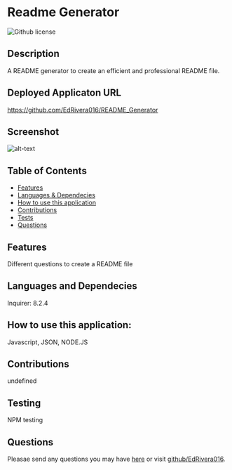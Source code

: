 # Readme Generator
![Github license](https://img.shields.io/badge/license-MIT-blue.svg)
## Description
A README generator to create an efficient and professional README file.
## Deployed Applicaton URL
https://github.com/EdRivera016/README_Generator
## Screenshot
![alt-text](N/A)
## Table of Contents
* [Features](#features)
* [Languages & Dependecies](#languagesanddependecies)
* [How to use this application](#Howtousethisapplication)
* [Contributions](#contributions)
* [Tests](#tests)
* [Questions](#questions)
## Features
Different questions to create a README file
## Languages and Dependecies
Inquirer: 8.2.4
## How to use this application:
Javascript, JSON, NODE.JS
## Contributions
undefined
## Testing
NPM testing
## Questions
Pleasae send any questions you may have [here](mailto:edwinrivera016@outlook.com?subject=[Github]%20Dev%20Connect) or visit [github/EdRivera016](https://github.comEdRivera016).

